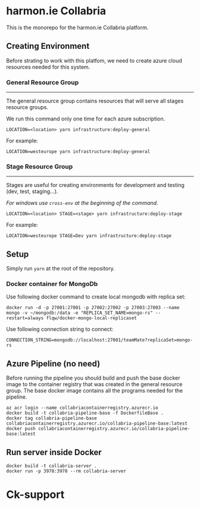 # harmon.ie Collabria

This is the monorepo for the harmon.ie Collabria platform.

## Creating Environment
Before strating to work with this platfom, we need to create azure cloud resources needed for this system.

### General Resource Group

---
The general resource group contains resources that will serve all stages resource groups.

We run this command only one time for each azure subscription.
```
LOCATION=<location> yarn infrastructure:deploy-general
```
For example:
```
LOCATION=westeurope yarn infrastructure:deploy-general
```

### Stage Resource Group

---
Stages are useful for creating environments for development and testing (dev, test, staging...).

_For windows use `cross-env` at the beginning of the command._
```
LOCATION=<location> STAGE=<stage> yarn infrastructure:deploy-stage
```
For example:
```
LOCATION=westeurope STAGE=Dev yarn infrastructure:deploy-stage
```

## Setup
Simply run `yarn` at the root of the repository.

### Docker container for MongoDb
Use following docker command to create local mongodb with replica set:

```
docker run -d -p 27001:27001 -p 27002:27002 -p 27003:27003 --name mongo -v ~/mongodb:/data -e "REPLICA_SET_NAME=mongo-rs" --restart=always flqw/docker-mongo-local-replicaset
```

Use following connection string to connect:
```
CONNECTION_STRING=mongodb://localhost:27001/teamMate?replicaSet=mongo-rs
```

## Azure Pipeline (no need)
Before running the pipeline you should build and push the base docker image to the container registry that was created in the general resource group.
The base docker image contains all the programs needed for the pipeline.
```
az acr login --name collabriacontainerregistry.azurecr.io
docker build -t collabria-pipeline-base -f DockerfileBase .
docker tag collabria-pipeline-base collabriacontainerregistry.azurecr.io/collabria-pipeline-base:latest
docker push collabriacontainerregistry.azurecr.io/collabria-pipeline-base:latest
```

## Run server inside Docker
```
docker build -t collabria-server .
docker run -p 3978:3978 --rm collabria-server
```
# Ck-support
